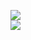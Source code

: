 [![](https://img.shields.io/badge/Made%20With-Github%20Spray-lightgrey.svg?style=for-the-badge&logo=github)](https://github.com/Annihil/github-spray#6383)  
[![](https://i.imgur.com/2DrTn0Z.gif)](https://github.com/Annihil/github-spray)